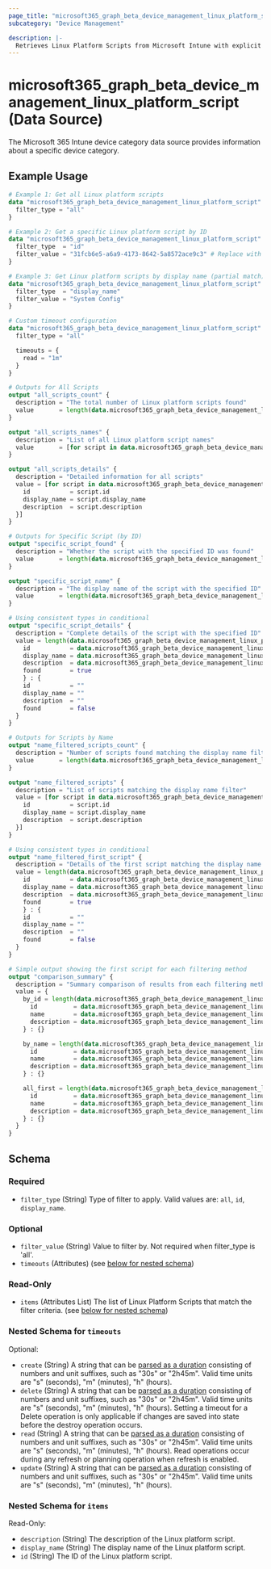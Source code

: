 ```yaml
---
page_title: "microsoft365_graph_beta_device_management_linux_platform_script Data Source - terraform-provider-microsoft365"
subcategory: "Device Management"

description: |-
  Retrieves Linux Platform Scripts from Microsoft Intune with explicit filtering options.
---
```


# microsoft365_graph_beta_device_management_linux_platform_script (Data Source)

The Microsoft 365 Intune device category data source provides information about a specific device category.

## Example Usage

```terraform
# Example 1: Get all Linux platform scripts
data "microsoft365_graph_beta_device_management_linux_platform_script" "all_scripts" {
  filter_type = "all"
}

# Example 2: Get a specific Linux platform script by ID
data "microsoft365_graph_beta_device_management_linux_platform_script" "specific_script" {
  filter_type  = "id"
  filter_value = "31fcb6e5-a6a9-4173-8642-5a8572ace9c3" # Replace with actual ID
}

# Example 3: Get Linux platform scripts by display name (partial match)
data "microsoft365_graph_beta_device_management_linux_platform_script" "by_name" {
  filter_type  = "display_name"
  filter_value = "System Config"
}

# Custom timeout configuration
data "microsoft365_graph_beta_device_management_linux_platform_script" "with_timeout" {
  filter_type = "all"

  timeouts = {
    read = "1m"
  }
}

# Outputs for All Scripts
output "all_scripts_count" {
  description = "The total number of Linux platform scripts found"
  value       = length(data.microsoft365_graph_beta_device_management_linux_platform_script.all_scripts.items)
}

output "all_scripts_names" {
  description = "List of all Linux platform script names"
  value       = [for script in data.microsoft365_graph_beta_device_management_linux_platform_script.all_scripts.items : script.display_name]
}

output "all_scripts_details" {
  description = "Detailed information for all scripts"
  value = [for script in data.microsoft365_graph_beta_device_management_linux_platform_script.all_scripts.items : {
    id           = script.id
    display_name = script.display_name
    description  = script.description
  }]
}

# Outputs for Specific Script (by ID)
output "specific_script_found" {
  description = "Whether the script with the specified ID was found"
  value       = length(data.microsoft365_graph_beta_device_management_linux_platform_script.specific_script.items) > 0
}

output "specific_script_name" {
  description = "The display name of the script with the specified ID"
  value       = length(data.microsoft365_graph_beta_device_management_linux_platform_script.specific_script.items) > 0 ? data.microsoft365_graph_beta_device_management_linux_platform_script.specific_script.items[0].display_name : ""
}

# Using consistent types in conditional
output "specific_script_details" {
  description = "Complete details of the script with the specified ID"
  value = length(data.microsoft365_graph_beta_device_management_linux_platform_script.specific_script.items) > 0 ? {
    id           = data.microsoft365_graph_beta_device_management_linux_platform_script.specific_script.items[0].id
    display_name = data.microsoft365_graph_beta_device_management_linux_platform_script.specific_script.items[0].display_name
    description  = data.microsoft365_graph_beta_device_management_linux_platform_script.specific_script.items[0].description
    found        = true
    } : {
    id           = ""
    display_name = ""
    description  = ""
    found        = false
  }
}

# Outputs for Scripts by Name
output "name_filtered_scripts_count" {
  description = "Number of scripts found matching the display name filter"
  value       = length(data.microsoft365_graph_beta_device_management_linux_platform_script.by_name.items)
}

output "name_filtered_scripts" {
  description = "List of scripts matching the display name filter"
  value = [for script in data.microsoft365_graph_beta_device_management_linux_platform_script.by_name.items : {
    id           = script.id
    display_name = script.display_name
    description  = script.description
  }]
}

# Using consistent types in conditional
output "name_filtered_first_script" {
  description = "Details of the first script matching the display name filter (if any)"
  value = length(data.microsoft365_graph_beta_device_management_linux_platform_script.by_name.items) > 0 ? {
    id           = data.microsoft365_graph_beta_device_management_linux_platform_script.by_name.items[0].id
    display_name = data.microsoft365_graph_beta_device_management_linux_platform_script.by_name.items[0].display_name
    description  = data.microsoft365_graph_beta_device_management_linux_platform_script.by_name.items[0].description
    found        = true
    } : {
    id           = ""
    display_name = ""
    description  = ""
    found        = false
  }
}

# Simple output showing the first script for each filtering method
output "comparison_summary" {
  description = "Summary comparison of results from each filtering method"
  value = {
    by_id = length(data.microsoft365_graph_beta_device_management_linux_platform_script.specific_script.items) > 0 ? {
      id          = data.microsoft365_graph_beta_device_management_linux_platform_script.specific_script.items[0].id
      name        = data.microsoft365_graph_beta_device_management_linux_platform_script.specific_script.items[0].display_name
      description = data.microsoft365_graph_beta_device_management_linux_platform_script.specific_script.items[0].description
    } : {}

    by_name = length(data.microsoft365_graph_beta_device_management_linux_platform_script.by_name.items) > 0 ? {
      id          = data.microsoft365_graph_beta_device_management_linux_platform_script.by_name.items[0].id
      name        = data.microsoft365_graph_beta_device_management_linux_platform_script.by_name.items[0].display_name
      description = data.microsoft365_graph_beta_device_management_linux_platform_script.by_name.items[0].description
    } : {}

    all_first = length(data.microsoft365_graph_beta_device_management_linux_platform_script.all_scripts.items) > 0 ? {
      id          = data.microsoft365_graph_beta_device_management_linux_platform_script.all_scripts.items[0].id
      name        = data.microsoft365_graph_beta_device_management_linux_platform_script.all_scripts.items[0].display_name
      description = data.microsoft365_graph_beta_device_management_linux_platform_script.all_scripts.items[0].description
    } : {}
  }
}
```

<!-- schema generated by tfplugindocs -->
## Schema

### Required

- `filter_type` (String) Type of filter to apply. Valid values are: `all`, `id`, `display_name`.

### Optional

- `filter_value` (String) Value to filter by. Not required when filter_type is 'all'.
- `timeouts` (Attributes) (see [below for nested schema](#nestedatt--timeouts))

### Read-Only

- `items` (Attributes List) The list of Linux Platform Scripts that match the filter criteria. (see [below for nested schema](#nestedatt--items))

<a id="nestedatt--timeouts"></a>
### Nested Schema for `timeouts`

Optional:

- `create` (String) A string that can be [parsed as a duration](https://pkg.go.dev/time#ParseDuration) consisting of numbers and unit suffixes, such as "30s" or "2h45m". Valid time units are "s" (seconds), "m" (minutes), "h" (hours).
- `delete` (String) A string that can be [parsed as a duration](https://pkg.go.dev/time#ParseDuration) consisting of numbers and unit suffixes, such as "30s" or "2h45m". Valid time units are "s" (seconds), "m" (minutes), "h" (hours). Setting a timeout for a Delete operation is only applicable if changes are saved into state before the destroy operation occurs.
- `read` (String) A string that can be [parsed as a duration](https://pkg.go.dev/time#ParseDuration) consisting of numbers and unit suffixes, such as "30s" or "2h45m". Valid time units are "s" (seconds), "m" (minutes), "h" (hours). Read operations occur during any refresh or planning operation when refresh is enabled.
- `update` (String) A string that can be [parsed as a duration](https://pkg.go.dev/time#ParseDuration) consisting of numbers and unit suffixes, such as "30s" or "2h45m". Valid time units are "s" (seconds), "m" (minutes), "h" (hours).


<a id="nestedatt--items"></a>
### Nested Schema for `items`

Read-Only:

- `description` (String) The description of the Linux platform script.
- `display_name` (String) The display name of the Linux platform script.
- `id` (String) The ID of the Linux platform script.